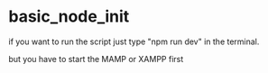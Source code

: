 # basic_node_init
if you want to run the script 
just type "npm run dev" in the terminal.

but you have to start the MAMP or XAMPP first 